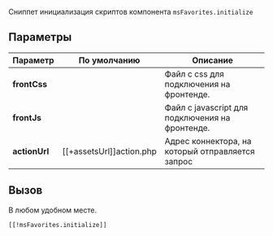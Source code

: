 Сниппет инициализация скриптов компонента `msFavorites.initialize`

## Параметры

Параметр            | По умолчанию  | Описание
--------------------|---------------|---------------------------------------------
**frontCss**        |                           | Файл с css для подключения на фронтенде.
**frontJs**         |                           | Файл с javascript для подключения на фронтенде.
**actionUrl**       | [[+assetsUrl]]action.php  | Адрес коннектора, на который отправляется запрос

## Вызов
В любом удобном месте.

```
[[!msFavorites.initialize]]
```